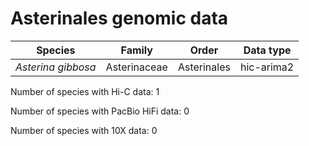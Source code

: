 # Asterinales genomic data

| Species | Family | Order | Data type |
| -- | --- | --- | --- |
| *Asterina gibbosa* | Asterinaceae | Asterinales | hic-arima2 |

Number of species with Hi-C data: 1

Number of species with PacBio HiFi data: 0

Number of species with 10X data: 0
